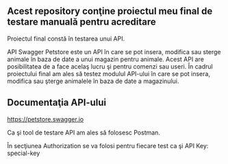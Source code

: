 ## Acest repository conţine proiectul meu final de testare manuală pentru acreditare

Proiectul final constă în testarea unui API. 

API Swagger Petstore este un API în care se pot insera, modifica sau sterge animale în baza de date a unui magazin pentru animale. Acest API are posibilitatea de a face acelaş lucru şi pentru comenzi sau useri. În cadrul proiectului final am ales să testez modulul API-ului în care se pot insera, modifica sau şterge animalele în baza de date a magazinului.

## Documentaţia API-ului 

https://petstore.swagger.io

Ca şi tool de testare API am ales să folosesc Postman.

În secţiunea Authorization se va folosi pentru fiecare test ca şi API Key: special-key
